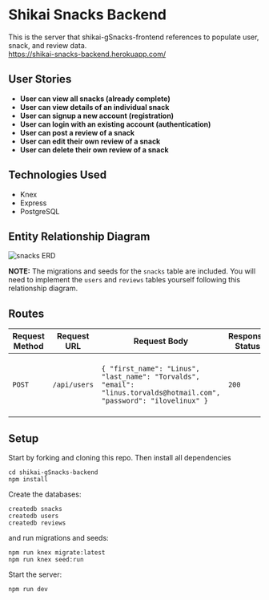 # Shikai Snacks Backend

This is the server that shikai-gSnacks-frontend references to populate user, snack, and review data.  
https://shikai-snacks-backend.herokuapp.com/

## User Stories
- **User can view all snacks (already complete)**
- **User can view details of an individual snack**
- **User can signup a new account (registration)**
- **User can login with an existing account (authentication)**
- **User can post a review of a snack**
- **User can edit their own review of a snack**
- **User can delete their own review of a snack**

## Technologies Used
* Knex
* Express
* PostgreSQL



## Entity Relationship Diagram

![snacks ERD](./snacks_erd.jpg)

**NOTE:** The migrations and seeds for the `snacks` table are included. You will need to implement the `users` and `reviews` tables yourself following this relationship diagram.

## Routes

| Request Method | Request URL | Request Body | Response Status | Response Body                                                  |
|----------------|-------------|--------------|-----------------|----------------------------------------------------------------|
| `POST`         | `/api/users`           | `{ "first_name": "Linus", "last_name": "Torvalds", "email": "linus.torvalds@hotmail.com", "password": "ilovelinux" }` | `200`           | `{ id: 2, "first_name": "Linus", "last_name": "Torvalds", ... } |


## Setup

Start by forking and cloning this repo.
Then install all dependencies

```shell
cd shikai-gSnacks-backend
npm install
```

Create the databases:

```shell
createdb snacks
createdb users
createdb reviews
```

and run migrations and seeds:

```shell
npm run knex migrate:latest
npm run knex seed:run
```

Start the server:

```shell
npm run dev
```
